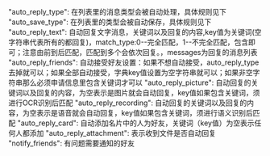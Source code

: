 "auto_reply_type": 在列表里的消息类型会被自动处理，具体规则见下
"auto_save_type": 在列表里的类型会被自动保存，具体规则见下
"auto_reply_text": 自动回复文字消息，关键词以及回复的内容,key值为关键词(空字符串代表所有的都回复)，match_type:0--完全匹配，1--不完全匹配，包含即可；注意由前到后匹配，匹配到多个会依次回复。，messages为回复的消息列表
"auto_reply_friends": 自动接受好友设置：如果不想自动接受，auto_reply_type去掉就可以；如果全部自动接受，字典key值设置为空字符串就可以；如果非空字符串那么必须申请信息里包含关键词才可以
"auto_reply_picture": 自动回复的关键词以及回复的内容，为空表示是图片就会自动回复，key值如果包含关键词，须进行OCR识别后匹配
"auto_reply_recording": 自动回复的关键词以及回复的内容，为空表示是语音就会自动回复，key值如果包含关键词，须进行语义识别后匹配
"auto_reply_card": 自动添加名片中的人为好友，关键词（key值）为空表示任何人都添加
"auto_reply_attachment": 表示收到文件是否自动回复
"notify_friends": 有问题需要通知的好友